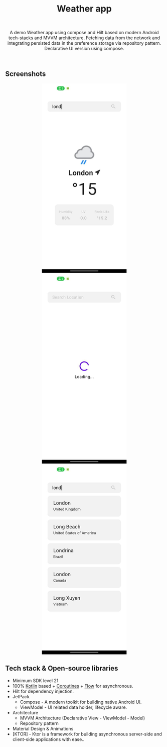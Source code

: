
<h1 align="center">Weather app</h1></br>
<p align="center">  
A demo Weather app using compose and Hilt based on modern Android tech-stacks and MVVM architecture. Fetching data from the network and integrating persisted data in the preference storage via repository pattern.<br> Declarative UI version using compose.
</p>
</br>

## Screenshots
<p align="center">
<img src="/preview/current_weather.jpg" width="270"/>
<img src="/preview/search.jpg" width="270"/>
<img src="/preview/search_list.jpg" width="270"/>
</p>

## Tech stack & Open-source libraries
- Minimum SDK level 21
- 100% [Kotlin](https://kotlinlang.org/) based + [Coroutines](https://github.com/Kotlin/kotlinx.coroutines) + [Flow](https://kotlin.github.io/kotlinx.coroutines/kotlinx-coroutines-core/kotlinx.coroutines.flow/) for asynchronous.
- Hilt for dependency injection.
- JetPack
  - Compose - A modern toolkit for building native Android UI.
  - ViewModel - UI related data holder, lifecycle aware.
- Architecture
  - MVVM Architecture (Declarative View - ViewModel - Model)
  - Repository pattern
- Material Design & Animations
- [KTOR] - Ktor is a framework for building asynchronous server-side and client-side applications with ease..

